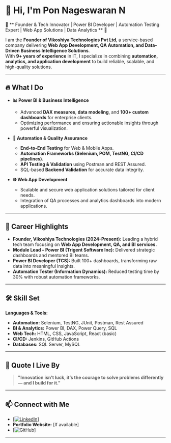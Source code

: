 # 👋 Hi, I'm Pon Nageswaran N  

🌟 ** Founder & Tech Innovator | Power BI Developer | Automation Testing Expert | Web App Solutions | Data Analytics ** 🌟

I am the **Founder of Vikoshiya Technologies Pvt Ltd**, a service-based company delivering **Web App Development, QA Automation, and Data-Driven Business Intelligence Solutions**.  
With **9+ years of experience** in IT, I specialize in combining **automation, analytics, and application development** to build reliable, scalable, and high-quality solutions.

---

## 🔥 **What I Do**  
- **📊 Power BI & Business Intelligence**  
  - Advanced **DAX measures**, **data modeling**, and **100+ custom dashboards** for enterprise clients.  
  - Optimizing performance and ensuring actionable insights through powerful visualization.  

- **🧪 Automation & Quality Assurance**  
  - **End-to-End Testing** for Web & Mobile Apps.  
  - **Automation Frameworks (Selenium, POM, TestNG, CI/CD pipelines).**  
  - **API Testing & Validation** using Postman and REST Assured.  
  - SQL-based **Backend Validation** for accurate data integrity.  

- **🌐 Web App Development**  
  - Scalable and secure web application solutions tailored for client needs.  
  - Integration of QA processes and analytics dashboards into modern applications.

---

## 🚀 **Career Highlights**  
- **Founder, Vikoshiya Technologies (2024–Present):** Leading a hybrid tech team focusing on **Web App Development, QA, and BI services.**  
- **Module Lead – Power BI (Trigent Software Inc):** Delivered strategic dashboards and mentored BI teams.  
- **Power BI Developer (TCS):** Built 100+ dashboards, transforming raw data into meaningful insights.  
- **Automation Tester (Information Dynamics):** Reduced testing time by 30% with robust automation frameworks.  

---

## 🛠 **Skill Set**  
**Languages & Tools:**  
- **Automation:** Selenium, TestNG, JUnit, Postman, Rest Assured  
- **BI & Analytics:** Power BI, DAX, Power Query, SQL  
- **Web Tech:** HTML, CSS, JavaScript, React (basic)  
- **CI/CD:** Jenkins, GitHub Actions  
- **Databases:** SQL Server, MySQL  

---

## 💬 **Quote I Live By**  
> **"Innovation isn’t luck, it’s the courage to solve problems differently — and I build for it."**

---

## 📫 **Connect with Me**  
- [[![LinkedIn](https://img.shields.io/badge/LinkedIn-0A66C2?style=for-the-badge&logo=linkedin&logoColor=white)](https://www.linkedin.com/in/pon-nageswaran-n-a63349a0/)]  
- **Portfolio Website:** [If available]  
- [![GitHub](https://img.shields.io/badge/GitHub-181717?style=for-the-badge&logo=github)]  
---
